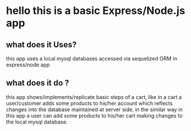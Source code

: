 # hello this is a basic Express/Node.js app

## what does it Uses?
this app uses a local mysql databases accessed via sequelized ORM in express/node app

## what does it do ? 
this app  shows/implements/replicate basic  steps of a cart, like in a cart a user/customer adds some products to his/her account which reflects changes into the database maintained at server side, in the similar way in this app a user can add some products to his/her cart making changes to the local mysql database.

